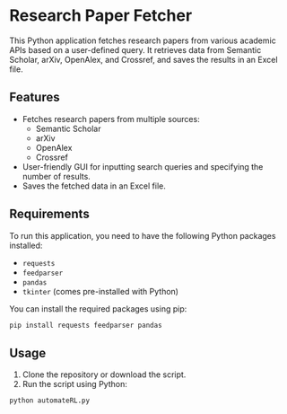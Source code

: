 # Research Paper Fetcher

This Python application fetches research papers from various academic APIs based on a user-defined query. It retrieves data from Semantic Scholar, arXiv, OpenAlex, and Crossref, and saves the results in an Excel file.

## Features

- Fetches research papers from multiple sources:
  - Semantic Scholar
  - arXiv
  - OpenAlex
  - Crossref
- User-friendly GUI for inputting search queries and specifying the number of results.
- Saves the fetched data in an Excel file.

## Requirements

To run this application, you need to have the following Python packages installed:

- `requests`
- `feedparser`
- `pandas`
- `tkinter` (comes pre-installed with Python)

You can install the required packages using pip:
```bash
pip install requests feedparser pandas
```
## Usage
1. Clone the repository or download the script.
2. Run the script using Python:
```bash
python automateRL.py

